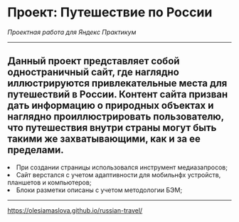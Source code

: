 # Проект: Путешествие по России
*Проектная работа для Яндекс Практикум*

**********

## Данный проект представляет собой одностраничный сайт, где наглядно иллюстрируются привлекательные места для путешествий в России. Контент сайта призван дать информацию о природных объектах и наглядно проиллюстрировать пользователю, что путешествия внутри страны могут быть такими же захватывающими, как и за ее пределами.

<li>При создании страницы использовался инструмент медиазапросов;
<li>Сайт верстался с учетом адаптивности для мобильнфх устройств, планшетов и компьютеров;
<li>Блоки разметки описаны с учетом методологии БЭМ;

**********
https://olesiamaslova.github.io/russian-travel/
